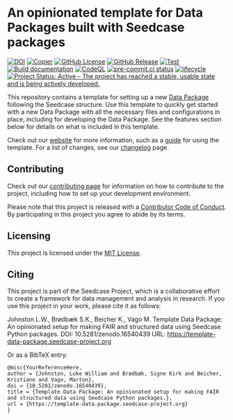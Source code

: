 

# An opinionated template for Data Packages built with Seedcase packages

[![DOI](https://zenodo.org/badge/DOI/10.5281/zenodo.16540439.svg)](https://doi.org/10.5281/zenodo.16540439)
[![Copier](https://img.shields.io/endpoint?url=https://raw.githubusercontent.com/copier-org/copier/master/img/badge/badge-grayscale-inverted-border-teal.json?raw=true)](https://github.com/copier-org/copier)
[![GitHub
License](https://img.shields.io/github/license/seedcase-project/template-data-package)](https://github.com/seedcase-project/template-data-package/blob/main/LICENSE.md)
[![GitHub
Release](https://img.shields.io/github/v/release/seedcase-project/template-data-package)](https://github.com/seedcase-project/template-data-package/releases/latest)
[![Test](https://github.com/seedcase-project/template-data-package/actions/workflows/test.yml/badge.svg)](https://github.com/seedcase-project/template-data-package/actions/workflows/build-package.yml)
[![Build
documentation](https://github.com/seedcase-project/template-data-package/actions/workflows/build-website.yml/badge.svg)](https://github.com/seedcase-project/template-data-package/actions/workflows/build-website.yml)
[![CodeQL](https://github.com/seedcase-project/template-data-package/actions/workflows/github-code-scanning/codeql/badge.svg?branch=main)](https://github.com/seedcase-project/template-data-package/actions/workflows/github-code-scanning/codeql)
[![pre-commit.ci
status](https://results.pre-commit.ci/badge/github/seedcase-project/template-data-package/main.svg)](https://results.pre-commit.ci/latest/github/seedcase-project/template-data-package/main)
[![lifecycle](https://lifecycle.r-lib.org/articles/figures/lifecycle-experimental.svg)](https://lifecycle.r-lib.org/articles/stages.html#experimental)
[![Project Status: Active – The project has reached a stable, usable
state and is being actively
developed.](https://www.repostatus.org/badges/latest/active.svg)](https://www.repostatus.org/#active)

This repository contains a template for setting up a new [Data
Package](https://datapackage.org/) following the Seedcase structure. Use
this template to quickly get started with a new Data Package with all
the necessary files and configurations in place, including for
developing the Data Package. See the features section below for details
on what is included in this template.

Check out our
[website](https://template-data-package.seedcase-project.org/) for more
information, such as a
[guide](https://template-data-package.seedcase-project.org/docs/guide/)
for using the template. For a list of changes, see our
[changelog](https://template-data-package.seedcase-project.org/docs/releases/)
page.

## Contributing

Check out our [contributing
page](https://template-data-package.seedcase-project.org/CONTRIBUTING/)
for information on how to contribute to the project, including how to
set up your development environment.

Please note that this project is released with a [Contributor Code of
Conduct](https://github.com/seedcase-project/.github/blob/main/CODE_OF_CONDUCT.md).
By participating in this project you agree to abide by its terms.

## Licensing

This project is licensed under the [MIT
License](https://github.com/seedcase-project/template-data-package/blob/main/LICENSE.md).

## Citing

This project is part of the Seedcase Project, which is a collaborative
effort to create a framework for data management and analysis in
research. If you use this project in your work, please cite it as
follows:

Johnston L.W., Brødbæk S.K., Beicher K., Vago M. Template Data Package:
An opinionated setup for making FAIR and structured data using Seedcase
Python packages. DOI: 10.5281/zenodo.16540439 URL:
https://template-data-package.seedcase-project.org

Or as a BibTeX entry:

    @misc{YourReferenceHere,
    author = {Johnston, Luke William and Brødbæk, Signe Kirk and Beicher, Kristiane and Vago, Marton},
    doi = {10.5281/zenodo.16540439},
    title = {Template Data Package: An opinionated setup for making FAIR and structured data using Seedcase Python packages.},
    url = {https://template-data-package.seedcase-project.org}
    }
